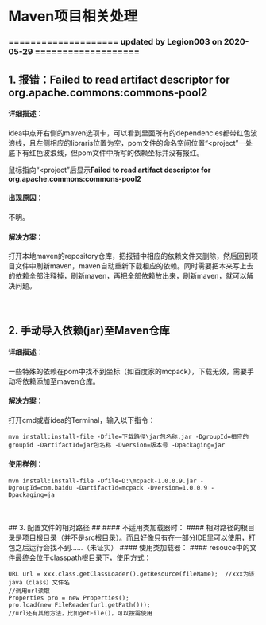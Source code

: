 # Maven项目相关处理 #

### ==================== updated by Legion003 on 2020-05-29 =================== ###
## 1. 报错：Failed to read artifact descriptor for org.apache.commons:commons-pool2 ##
#### 详细描述： ####
idea中点开右侧的maven选项卡，可以看到里面所有的dependencies都带红色波浪线，且左侧相应的libraris位置为空，pom文件的命名空间位置“<project”一处底下有红色波浪线，但pom文件中所写的依赖坐标并没有报红。

鼠标指向“<project”后显示**Failed to read artifact descriptor for org.apache.commons:commons-pool2**

#### 出现原因： ####

不明。

#### 解决方案： ####
打开本地maven的repository仓库，把报错中相应的依赖文件夹删除，然后回到项目文件中刷新maven，maven自动重新下载相应的依赖。同时需要把本来写上去的依赖全部注释掉，刷新maven，再把全部依赖放出来，刷新maven，就可以解决问题。
<br/>
<br/>
<br/>


## 2. 手动导入依赖(jar)至Maven仓库 ##
#### 详细描述： ####
一些特殊的依赖在pom中找不到坐标（如百度家的mcpack），下载无效，需要手动将依赖添加至maven仓库。
#### 解决方案： ####
打开cmd或者idea的Terminal，输入以下指令：

    mvn install:install-file -Dfile=下载路径\jar包名称.jar -DgroupId=相应的groupid -DartifactId=jar包名称 -Dversion=版本号 -Dpackaging=jar
#### 使用样例： ####

    mvn install:install-file -Dfile=D:\mcpack-1.0.0.9.jar -DgroupId=com.baidu -DartifactId=mcpack -Dversion=1.0.0.9 -Dpackaging=ja
<br/>
<br/>
## 3. 配置文件的相对路径 ##
#### 不适用类加载器时： ####
相对路径的根目录是项目根目录（并不是src根目录）。而且好像只有在一部分IDE里可以使用，打包之后运行会找不到……（未证实）
#### 使用类加载器： ####
resouce中的文件最终会位于classpath根目录下，使用方式：

    URL url = xxx.class.getClassLoader().getResource(fileName);  //xxx为该java（class）文件名
    //调用url读取
    Properties pro = new Properties();
    pro.load(new FileReader(url.getPath()));
	//url还有其他方法，比如getFile()，可以按需使用


